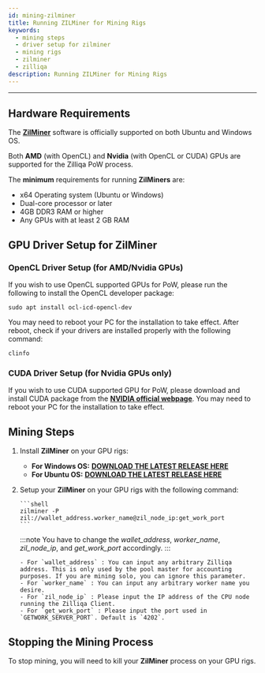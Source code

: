 ```yaml
---
id: mining-zilminer
title: Running ZILMiner for Mining Rigs
keywords:
  - mining steps
  - driver setup for zilminer
  - mining rigs
  - zilminer
  - zilliqa
description: Running ZILMiner for Mining Rigs
---
```


---

## Hardware Requirements

The [**ZilMiner**](https://github.com/DurianStallSingapore/ZILMiner) software is officially supported on both Ubuntu and Windows OS.

Both **AMD** (with OpenCL) and **Nvidia** (with OpenCL or CUDA) GPUs are supported for the Zilliqa PoW process.

The **minimum** requirements for running **ZilMiners** are:

- x64 Operating system (Ubuntu or Windows)
- Dual-core processor or later
- 4GB DDR3 RAM or higher
- Any GPUs with at least 2 GB RAM

## GPU Driver Setup for ZilMiner

### OpenCL Driver Setup (for AMD/Nvidia GPUs)

If you wish to use OpenCL supported GPUs for PoW, please run the following to install the OpenCL developer package:

```shell
sudo apt install ocl-icd-opencl-dev
```

You may need to reboot your PC for the installation to take effect. After reboot, check if your drivers are installed properly with the following command:

```shell
clinfo
```

### CUDA Driver Setup (for Nvidia GPUs only)

If you wish to use CUDA supported GPU for PoW, please download and install CUDA package from the [**NVIDIA official webpage**](https://developer.nvidia.com/cuda-downloads). You may need to reboot your PC for the installation to take effect.

## Mining Steps

1.  Install **ZilMiner** on your GPU rigs:

    - **For Windows OS:** [**DOWNLOAD THE LATEST RELEASE HERE**](https://github.com/DurianStallSingapore/ZILMiner/releases/)
    - **For Ubuntu OS:** [**DOWNLOAD THE LATEST RELEASE HERE**](https://github.com/DurianStallSingapore/ZILMiner/releases/)

2.  Setup your **ZilMiner** on your GPU rigs with the following command:

        ```shell
        zilminer -P zil://wallet_address.worker_name@zil_node_ip:get_work_port
        ```

    :::note
    You have to change the _wallet_address_, _worker_name_, _zil_node_ip_, and _get_work_port_ accordingly.
    :::

        - For `wallet_address` : You can input any arbitrary Zilliqa address. This is only used by the pool master for accounting purposes. If you are mining solo, you can ignore this parameter.
        - For `worker_name` : You can input any arbitrary worker name you desire.
        - For `zil_node_ip` : Please input the IP address of the CPU node running the Zilliqa Client.
        - For `get_work_port` : Please input the port used in `GETWORK_SERVER_PORT`. Default is `4202`.

## Stopping the Mining Process

To stop mining, you will need to kill your **ZilMiner** process on your GPU rigs.
